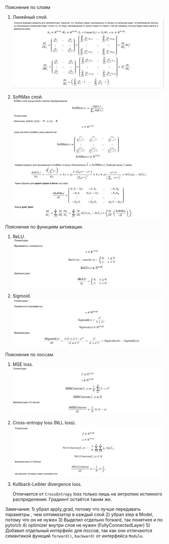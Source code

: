 Пояснение по слоям
1) Линейный слой.
   ![LinearLayer](LinearLayer.png)
   
2) SoftMax слой.
   ![SoftMax1](SoftMax1.png)
   ![SoftMax2](SoftMax2.png)


Пояснение по функциям активации.
1) ReLU.
   ![ReLU](ReLU.png)
   
2) Sigmoid.
   ![Sigmoid](Sigmoid.png)
   
Пояснение по лоссам.
1) MSE loss.
   ![MSE](MSE.png)
   
2) Cross-entropy loss (NLL loss).
   ![CrossEntropy](CrossEntropy.png)
   
3) Kullback-Leibler divergence loss.

   Отличается от `CrossEntropy` loss только лишь на энтропию истинного распределения.
   Градиент остаётся таким же.
   
Замечания: 1) убрал apply_grad, потому что лучше передавать параметры , 
чем оптимизатор в каждый слой
2) убрал step в Model, потому что он не нужен
3) Выделил отдельно forward, так понятнее и по pytorch
4) optimizer внутри слоя не нужен (FullyConnectedLayer)
5) Добавил отдельный интерфейс для лоссов, так как они отличаются семантикой функций 
   `forward()`, `backward)` от интерфейса `Module`.
